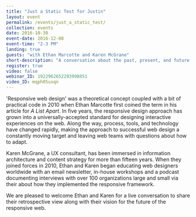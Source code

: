 ```yaml
---
title: "Just a Static Test for Justin"
layout: event
permalink: /events/just_a_static_test/
collection: events
date: 2016-10-30
event-date: 2016-12-08
event-time: "2-3 PM"
landing: true
guests: "with Ethan Marcotte and Karen McGrane"
short-description: "A conversation about the past, present, and future state of responsive web design with special guests Ethan Marotte and Karen McGrane."
register: true
video: false
webinar_ID: 1922962652293998851
video_ID: mqph05uxqn
---
```

<p class="hero-text">
'Responsive web design' was a theoretical concept coupled with a bit of practical code in 2010 when Ethan Marcotte first coined the term in his article for <cite>A List Apart</cite>. In five years, the responsive design approach has grown into a universally-accepted standard for designing interactive experiences on the web. Along the way, process, tools, and technology have changed rapidly, making the approach to successful web design a constantly moving target and leaving web teams with questions about how to adapt.
</p>

Karen McGrane, a UX consultant, has been immersed in information architecture and content strategy for more than fifteen years. When they joined forces in 2010, Ethan and Karen began educating web designers worldwide with an email newsletter, in-house workshops and a podcast documenting interviews with over 100 organizations large and small via their about how they implemented the responsive framework.

We are pleased to welcome Ethan and Karen for a live conversation to share their retrospective view along with their vision for the future of the responsive web.
